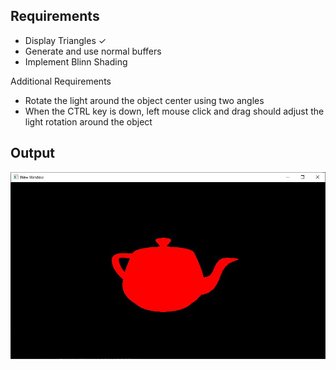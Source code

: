 ## Requirements

- Display Triangles ✓
- Generate and use normal buffers
- Implement Blinn Shading 

Additional Requirements 

- Rotate the light around the object center using two angles
- When the CTRL key is down, left mouse click and drag should adjust the light rotation around the object


## Output

![Prj1 output](https://github.com/AmarnathMurugan/InteractiveGraphicsProjects/blob/main/Pictures/3_flat.jpg)
